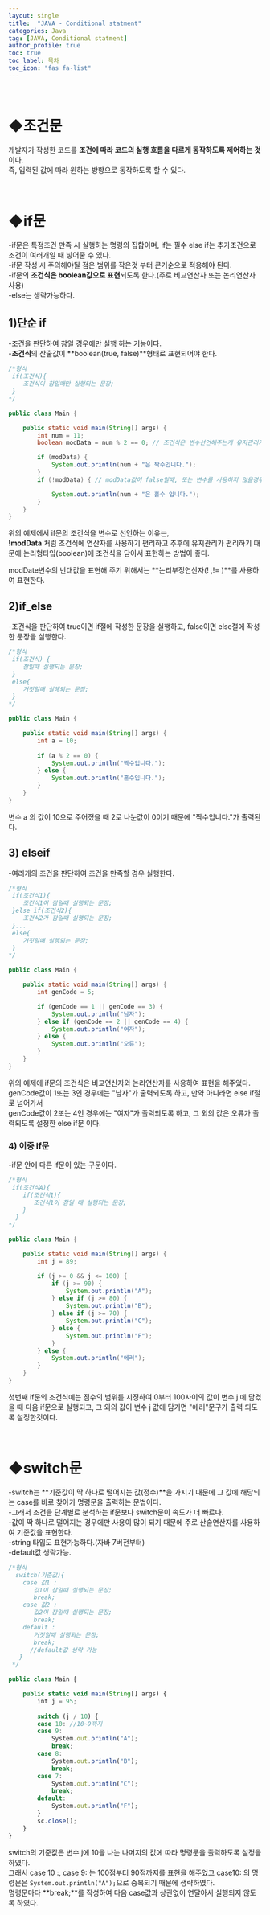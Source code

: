 ```yaml
---
layout: single
title:  "JAVA - Conditional statment"
categories: Java
tag: [JAVA, Conditional statment]
author_profile: true
toc: true
toc_label: 목차
toc_icon: "fas fa-list"
---
```


<br/>





# ◆조건문

개발자가 작성한 코드를 **조건에 따라 코드의 실행 흐름을 다르게 동작하도록 제어하는 것**이다.<br/>즉, 입력된 값에 따라 원하는 방향으로 동작하도록 할 수 있다.

<br/>





# ◆if문

-if문은 특정조건 만족 시 실행하는 명령의 집합이며, if는 필수 else if는 추가조건으로 조건이 여러개일 때 넣어줄 수 있다.<br/>-if문 작성 시 주의해야될 점은 범위를 작은것 부터 큰거순으로 적용해야 된다.<br/>-if문의 **조건식은 boolean값으로 표현**되도록 한다.(주로 비교연산자 또는 논리연산자 사용)<br/>-else는 생략가능하다.<br/>



## 1)단순 if

-조건을 판단하여 참일 경우에만 실행 하는 기능이다.<br/>-**조건식**의 산출값이 **boolean(true, false)**형태로 표현되어야 한다.<br/>

```java
/*형식
 if(조건식){
    조건식이 참일때만 실행되는 문장;
 }
*/

public class Main {

	public static void main(String[] args) {
		int num = 11; 
		boolean modData = num % 2 == 0; // 조건식은 변수선언해주는게 유지관리가 편리하다.

		if (modData) {
			System.out.println(num + "은 짝수입니다.");
		}
		if (!modData) { // modData값이 false일때, 또는 변수를 사용하지 않을경우 num % 2 != 0 조건식 표현가능

			System.out.println(num + "은 홀수 입니다.");
		}
	}
}
```

위의 예제에서 if문의 조건식을 변수로 선언하는 이유는,<br/>**!modData** 처럼 조건식에 연산자를 사용하기 편리하고 추후에 유지관리가 편리하기 때문에 논리형타입(boolean)에 조건식을 담아서 표현하는 방법이 좋다.<br/>

modDate변수의 반대값을 표현해 주기 위해서는 **논리부정연산자(! ,!= )**를 사용하여 표현한다. <br/>

 



## 2)if_else

-조건식을 판단하여 true이면 if절에 작성한 문장을 실행하고, false이면 else절에 작성한 문장을 실행한다.<br/>

```java
/*형식
 if(조건식) { 
    참일때 실행되는 문장; 
 } 
 else{ 
    거짓일때 실해되는 문장; 
 }
*/

public class Main {

	public static void main(String[] args) {
		int a = 10;
		
		if (a % 2 == 0) {
			System.out.println("짝수입니다.");
		} else {
			System.out.println("홀수입니다.");
		}
	}
}
```

변수 a 의 값이 10으로 주어졌을 때 2로 나눈값이 0이기 때문에 "짝수입니다."가 출력된다.<br/>





## 3) elseif

-여러개의 조건을 판단하여 조건을 만족할 경우 실행한다.

```java
/*형식
 if(조건식1){ 
    조건식1이 참일때 실행되는 문장; 
 }else if(조건식2){ 
    조건식2가 참일때 실행되는 문장; 
 }... 
 else{ 
    거짓일때 실행되는 문장; 
 }
*/

public class Main {

	public static void main(String[] args) {
		int genCode = 5;

		if (genCode == 1 || genCode == 3) {
			System.out.println("남자");
		} else if (genCode == 2 || genCode == 4) {
			System.out.println("여자");
		} else {
			System.out.println("오류");
		}
	}
}
```

위의 예제에 if문의 조건식은 비교연산자와 논리연산자를 사용하여 표현을 해주었다.<br/>genCode값이 1또는 3인 경우에는 "남자"가 출력되도록 하고, 만약 아니라면 else if절로 넘어가서<br/>genCode값이 2또는 4인 경우에는 "여자"가 출력되도록 하고, 그 외의 값은 오류가 출력되도록 설정한 else if문 이다.



### 4) 이중 if문

-if문 안에 다른 if문이 있는 구문이다.<br/>

```java
/*형식
 if(조건식A){ 
    if(조건식1){ 
       조건식1이 참일 때 실행되는 문장; 
    }
  }
*/

public class Main {

	public static void main(String[] args) {
		int j = 89;

		if (j >= 0 && j <= 100) {
			if (j >= 90) {
				System.out.println("A");
			} else if (j >= 80) {
				System.out.println("B");
			} else if (j >= 70) {
				System.out.println("C");
			} else {
				System.out.println("F");
			}
		} else {
			System.out.println("에러");
		}
	}
}
```

첫번째 if문의 조건식에는 점수의 범위를 지정하여 0부터 100사이의 값이 변수 j 에 담겼을 때  다음 if문으로 실행되고, 그 외의 값이 변수 j 값에 담기면 "에러"문구가 출력 되도록 설정한것이다.

<br/>





# ◆switch문

-switch는 **기준값이 딱 하나로 떨어지는 값(정수)**을 가지기 때문에 그 값에 해당되는 case를 바로 찾아가 명령문을 출력하는 문법이다.<br/>-그래서 조건을 단계별로 분석하는 if문보다 switch문이 속도가 더 빠르다.<br/>-값이 딱 하나로 떨어지는 경우에만 사용이 많이 되기 때문에 주로 산술연산자를 사용하여 기준값을 표현한다.<br/> -string 타입도 표현가능하다.(자바 7버전부터)<br/>-default값 생략가능.<br/>

```javascript
/*형식
  switch(기준값){ 
    case 값1 : 
       값1이 참일때 실행되는 문장; 
       break; 
    case 값2 : 
       값2이 참일때 실행되는 문장; 
       break; 
    default : 
       거짓일때 실행되는 문장;
       break;
      //default값 생략 가능
   }
 */

public class Main {

	public static void main(String[] args) {
		int j = 95;
		
		switch (j / 10) {
		case 10: //10~9까지
		case 9:
			System.out.println("A");
			break;
		case 8:
			System.out.println("B");
			break;
		case 7:
			System.out.println("C");
			break;
		default:
			System.out.println("F");
		} 
        sc.close();
	}
}
```

switch의 기준값은 변수 j에 10을 나눈 나머지의 값에 따라 명령문을 출력하도록 설정을 하였다. <br/>그래서 case 10 :, case 9: 는 100점부터 90점까지를 표현을 해주었고 case10: 의 명령문은 ``System.out.println("A");``으로 중복되기 때문에 생략하였다. <br/>명령문마다 **break;**를 작성하여 다음 case값과 상관없이 연달아서 실행되지 않도록 하였다.
